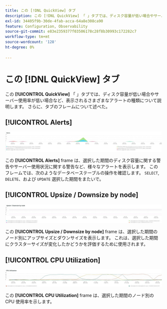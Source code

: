 ```yaml
---
title: この [!DNL QuickView] タブ
description: この [!DNL QuickView] 「 」タブでは、ディスク容量が低い場合やサーバー使用率が低い場合など、表示されるさまざまなアラートの種類について説明します。
exl-id: 34405f9b-30de-4fab-acca-64a8e308ca90
feature: Configuration, Observability
source-git-commit: e83e2359377f03506178c28f8b30993c172282c7
workflow-type: tm+mt
source-wordcount: '128'
ht-degree: 0%

---
```


# この [!DNL QuickView] タブ

この **[!UICONTROL QuickView]** 「 」タブでは、ディスク容量が低い場合やサーバー使用率が低い場合など、表示されるさまざまなアラートの種類について説明します。 さらに、タブのフレームについて述べた。

## [!UICONTROL Alerts]

![アラート](../../assets/tools/observation-for-adobe-commerce/quickview_alerts.jpg)

この **[!UICONTROL Alerts]** frame は、選択した期間のディスク容量に関する警告やサーバー使用状況に関する警告など、様々なアラートを表示します。 このフレームでは、次のようなデータベーステーブルの操作を確認します。 `SELECT`, `DELETE`、および `UPDATE` 選択した期間をまたいで。

## [!UICONTROL Upsize / Downsize by node]

![ノード別にサイズを拡大/縮小](../../assets/tools/observation-for-adobe-commerce/quickview_upsize_by_node.jpg)

この **[!UICONTROL Upsize / Downsize by node]** frame は、選択した期間のノード別にアップサイズとダウンサイズを表示します。 これは、選択した期間にクラスターサイズが変化したかどうかを評価するために使用されます。

## [!UICONTROL CPU Utilization]

![CPU 使用率](../../assets/tools/observation-for-adobe-commerce/quickview_cpu.jpg)

この **[!UICONTROL CPU Utilization]** frame は、選択した期間のノード別の CPU 使用率を示します。
